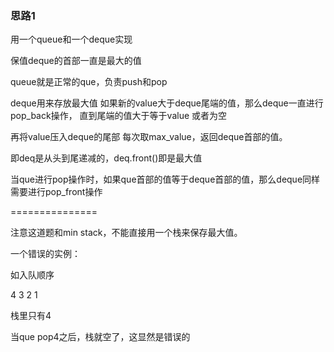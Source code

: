 ### 思路1

用一个queue和一个deque实现

保值deque的首部一直是最大的值

queue就是正常的que，负责push和pop

deque用来存放最大值
如果新的value大于deque尾端的值，那么deque一直进行pop_back操作，
直到尾端的值大于等于value 或者为空

再将value压入deque的尾部
每次取max_value，返回deque首部的值。

即deq是从头到尾递减的，deq.front()即是最大值

当que进行pop操作时，如果que首部的值等于deque首部的值，那么deque同样需要进行pop_front操作

===============

注意这道题和min stack，不能直接用一个栈来保存最大值。

一个错误的实例：

如入队顺序

4 3 2 1

栈里只有4

当que pop4之后，栈就空了，这显然是错误的
